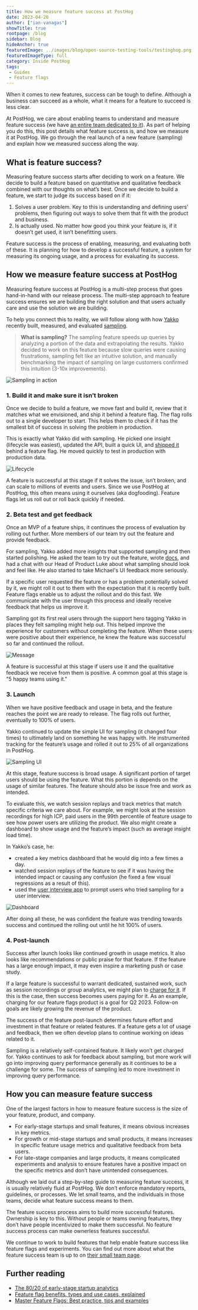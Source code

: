 ```yaml
---
title: How we measure feature success at PostHog
date: 2023-04-20
author: ["ian-vanagas"]
showTitle: true
rootpage: /blog
sidebar: Blog
hideAnchor: true
featuredImage: ../images/blog/open-source-testing-tools/testinghog.png
featuredImageType: full
category: Inside PostHog
tags:
 - Guides
 - Feature flags
---
```


When it comes to new features, success can be tough to define. Although a business can succeed as a whole, what it means for a feature to succeed is less clear.

At PostHog, we care about enabling teams to understand and measure feature success (we have [an entire team dedicated to it](/handbook/small-teams/feature-success)). As part of helping you do this, this post details what feature success is, and how we measure it at PostHog. We go through the real launch of a new feature (sampling) and explain how we measured success along the way.

## What is feature success?

Measuring feature success starts after deciding to work on a feature. We decide to build a feature based on quantitative and qualitative feedback combined with our thoughts on what’s best. Once we decide to build a feature, we start to judge its success based on if it:

1. Solves a user problem. Key to this is understanding and defining users’ problems, then figuring out ways to solve them that fit with the product and business. 
2. Is actually used. No matter how good you think your feature is, if it doesn’t get used, it isn’t benefitting users.

Feature success is the process of enabling, measuring, and evaluating both of these. It is planning for how to develop a successful feature, a system for measuring its ongoing usage, and a process for evaluating its success.

## How we measure feature success at PostHog

Measuring feature success at PostHog is a multi-step process that goes hand-in-hand with our release process. The multi-step approach to feature success ensures we are building the right solution and that users actually care and use the solution we are building.

To help you connect this to reality, we will follow along with how [Yakko](/handbook/company/team) recently built, measured, and evaluated [sampling](/docs/product-analytics/sampling).

> **What is sampling?** The sampling feature speeds up queries by analyzing a portion of the data and extrapolating the results. Yakko decided to work on this feature because slow queries were causing frustrations, sampling felt like an intuitive solution, and manually benchmarking the impact of sampling on large customers confirmed this intuition (3-10x improvements).

![Sampling in action](../images/blog/measuring-feature-success/sampling.gif)

### 1. Build it and make sure it isn’t broken

Once we decide to build a feature, we move fast and build it, review that it matches what we envisioned, and ship it behind a feature flag. The flag rolls out to a single developer to start. This helps them to check if it has the smallest bit of success in solving the problem in production.

This is exactly what Yakko did with sampling. He picked one insight (lifecycle was easiest), updated the API, built a quick UI, and [shipped it](https://github.com/PostHog/posthog/pull/14283) behind a feature flag. He moved quickly to test in production with production data. 

![Lifecycle](../images/blog/measuring-feature-success/lifecycle.png)

A feature is successful at this stage if it solves the issue, isn’t broken, and can scale to millions of events and users. Since we use PostHog at PostHog, this often means using it ourselves (aka dogfooding). Feature flags let us roll out or roll back quickly if needed.

### 2. Beta test and get feedback

Once an MVP of a feature ships, it continues the process of evaluation by rolling out further. More members of our team try out the feature and provide feedback.

For sampling, Yakko added more insights that supported sampling and then started polishing. He asked the team to try out the feature, wrote [docs](/docs/product-analytics/sampling), and had a chat with our Head of Product Luke about what sampling should look and feel like. He also started to take Michael's UI feedback more seriously.

If a specific user requested the feature or has a problem potentially solved by it, we might roll it out to them with the expectation that it is recently built. Feature flags enable us to adjust the rollout and do this fast. We communicate with the user through this process and ideally receive feedback that helps us improve it.

Sampling got its first real users through the support hero tagging Yakko in places they felt sampling might help out. This helped improve the experience for customers without completing the feature. When these users were positive about their experience, he knew the feature was successful so far and continued the rollout. 

![Message](../images/blog/measuring-feature-success/message.png)

A feature is successful at this stage if users use it and the qualitative feedback we receive from them is positive. A common goal at this stage is "5 happy teams using it."

### 3. Launch

When we have positive feedback and usage in beta, and the feature reaches the point we are ready to release. The flag rolls out further, eventually to 100% of users.

Yakko continued to update the simple UI for sampling (it changed four times) to ultimately land on something he was happy with. He instrumented tracking for the feature’s usage and rolled it out to 25% of all organizations in PostHog.

![Sampling UI](../images/blog/measuring-feature-success/sampling.png)

At this stage, feature success is broad usage. A significant portion of target users should be using the feature. What this portion is depends on the usage of similar features. The feature should also be issue free and work as intended.

To evaluate this, we watch session replays and track metrics that match specific criteria we care about. For example, we might look at the session recordings for high ICP, paid users in the 99th percentile of feature usage to see how power users are utilizing the product. We also might create a dashboard to show usage and the feature’s impact (such as average insight load time).

In Yakko’s case, he: 

- created a key metrics dashboard that he would dig into a few times a day.
- watched session replays of the feature to see if it was having the intended impact or causing any confusion (he fixed a few visual regressions as a result of this).
- used the [user interview app](/docs/apps/user-interview) to prompt users who tried sampling for a user interview.

![Dashboard](../images/blog/measuring-feature-success/dashboard.png)

After doing all these, he was confident the feature was trending towards success and continued the rolling out until he hit 100% of users.

### 4. Post-launch

Success after launch looks like continued growth in usage metrics. It also looks like recommendations or public praise for that feature. If the feature has a large enough impact, it may even inspire a marketing push or case study. 

If a large feature is successful to warrant dedicated, sustained work, such as session recordings or group analytics, we might plan to [charge for it](/handbook/engineering/feature-pricing). If this is the case, then success becomes users paying for it. As an example, charging for our feature flags product is a goal for Q2 2023. Follow-on goals are likely growing the revenue of the product. 

The success of the feature post-launch determines future effort and investment in that feature or related features. If a feature gets a lot of usage and feedback, then we often develop plans to continue working on ideas related to it.

Sampling is a relatively self-contained feature. It likely won’t get charged for. Yakko continues to ask for feedback about sampling, but more work will go into improving query performance generally as it continues to be a challenge for some. The success of sampling led to more investment in improving query performance.

## How you can measure feature success

One of the largest factors in how to measure feature success is the size of your feature, product, and company.

- For early-stage startups and small features, it means obvious increases in key metrics.
- For growth or mid-stage startups and small products, it means increases in specific feature usage metrics and qualitative feedback from beta users.
- For late-stage companies and large products, it means complicated experiments and analysis to ensure features have a positive impact on the specific metrics and don’t have unintended consequences.

Although we laid out a step-by-step guide to measuring feature success, it is usually relatively fluid at PostHog. We don’t enforce mandatory reports, guidelines, or processes. We let small teams, and the individuals in those teams, decide what feature success means to them. 

The feature success process aims to build more successful features. Ownership is key to this. Without people or teams owning features, they don’t have people incentivized to make them successful. No feature success process can make ownerless features successful.

We continue to work to build features that help enable feature success like feature flags and experiments. You can find out more about what the feature success team is up to on [their small team page](/handbook/small-teams/feature-success). 

## Further reading

- [The 80/20 of early-stage startup analytics](/blog/early-stage-analytics)
- [Feature flag benefits, types and use cases, explained](/blog/feature-flag-benefits-use-cases)
- [Master Feature Flags: Best practice, tips and examples](/blog/feature-flag-best-practices)
